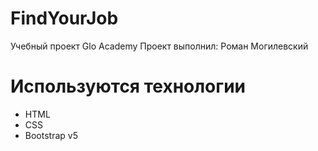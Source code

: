 # FindYourJob
Учебный проект Glo Academy
Проект выполнил: Роман Могилевский

# Используются технологии
- HTML
- CSS
- Bootstrap v5